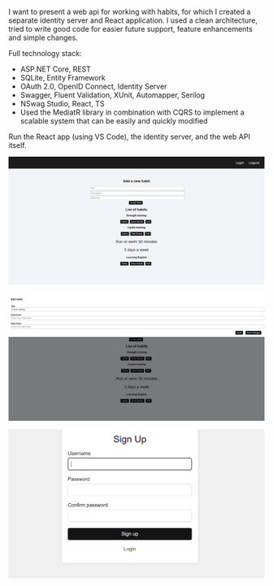 I want to present a web api for working with habits, for which I created a separate identity server and React application. I used a clean architecture, tried to write good code for easier future support, feature enhancements and simple changes.  

Full technology stack: 
- ASP.NET Core, REST
- SQLite, Entity Framework
- OAuth 2.0, OpenID Connect, Identity Server
- Swagger, Fluent Validation, XUnit, Automapper, Serilog
- NSwag Studio, React, TS 
- Used the MediatR library in combination with CQRS to implement a scalable system that can be easily and quickly modified

Run the React app (using VS Code), the identity server, and the web API itself.


![Main](https://github.com/FiJlv/HabitTracker/blob/main/Screenshots/1.png)


![Edit habit](https://github.com/FiJlv/HabitTracker/blob/main/Screenshots/2.png)


![Registration](https://github.com/FiJlv/HabitTracker/blob/main/Screenshots/3.png)
